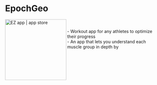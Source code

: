 # EpochGeo
<img align="left" alt="EZ app | app store" width="200px" src="https://raw.githubusercontent.com/Michael9905/epoch/epoch.png" /><br>

<p> - Workout app for any athletes to optimize their progress <br>
     - An app that lets you understand each muscle group in depth by <br>
